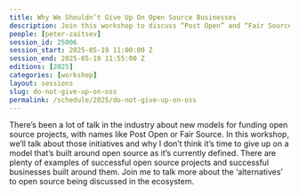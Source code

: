 ```yaml
---
title: Why We Shouldn’t Give Up On Open Source Businesses
description: Join this workshop to discuss “Post Open” and “Fair Source” and see why open source’s classic model is far from done.
people: [peter-zaitsev]
session_id: 25006
session_start: 2025-05-19 11:00:00 Z
session_end: 2025-05-19 11:55:00 Z 
editions: [2025]
categories: [workshop]
layout: sessions
slug: do-not-give-up-on-oss
permalink: /schedule/2025/do-not-give-up-on-oss
---
```


There’s been a lot of talk in the industry about new models for funding open source projects, with
names like Post Open or Fair Source. In this workshop, we’ll talk about those initiatives and why 
I don’t think it’s time to give up on a model that’s built around open source as it’s currently defined. 
There are plenty of examples of successful open source projects and successful businesses built around 
them. Join me to talk more about the ‘alternatives’ to open source being discussed in the ecosystem. 
